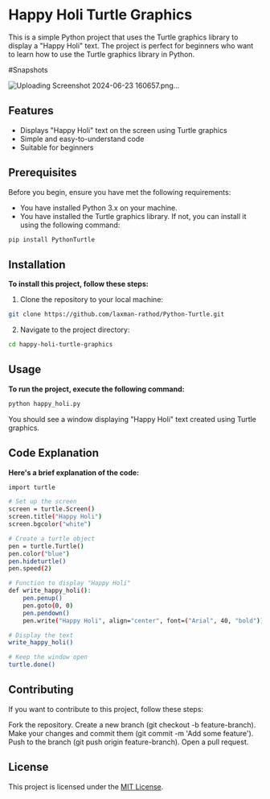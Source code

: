 # Happy Holi Turtle Graphics

This is a simple Python project that uses the Turtle graphics library to display a "Happy Holi" text. The project is perfect for beginners who want to learn how to use the Turtle graphics library in Python.

#Snapshots

![Uploading Screenshot 2024-06-23 160657.png…]()

## Features

- Displays "Happy Holi" text on the screen using Turtle graphics
- Simple and easy-to-understand code
- Suitable for beginners

## Prerequisites

Before you begin, ensure you have met the following requirements:

- You have installed Python 3.x on your machine.
- You have installed the Turtle graphics library. If not, you can install it using the following command:

```bash
pip install PythonTurtle
```

## Installation

**To install this project, follow these steps:**

1. Clone the repository to your local machine:
  ```bash
git clone https://github.com/laxman-rathod/Python-Turtle.git
```

2. Navigate to the project directory:
```bash
cd happy-holi-turtle-graphics
```

## Usage
**To run the project, execute the following command:**
```bash
python happy_holi.py
```

You should see a window displaying "Happy Holi" text created using Turtle graphics.

## Code Explanation

**Here's a brief explanation of the code:**

```bash
import turtle

# Set up the screen
screen = turtle.Screen()
screen.title("Happy Holi")
screen.bgcolor("white")

# Create a turtle object
pen = turtle.Turtle()
pen.color("blue")
pen.hideturtle()
pen.speed(2)

# Function to display "Happy Holi"
def write_happy_holi():
    pen.penup()
    pen.goto(0, 0)
    pen.pendown()
    pen.write("Happy Holi", align="center", font=("Arial", 40, "bold"))

# Display the text
write_happy_holi()

# Keep the window open
turtle.done()
```

## Contributing
If you want to contribute to this project, follow these steps:

Fork the repository.
Create a new branch (git checkout -b feature-branch).
Make your changes and commit them (git commit -m 'Add some feature').
Push to the branch (git push origin feature-branch).
Open a pull request.

## License

This project is licensed under the [MIT License](LICENSE). 
